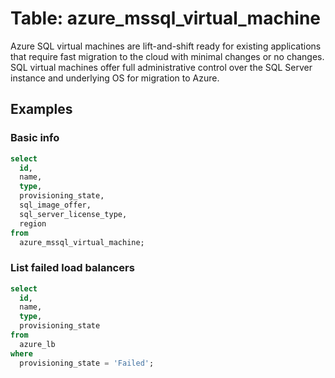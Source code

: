 # Table: azure_mssql_virtual_machine

Azure SQL virtual machines are lift-and-shift ready for existing applications that require fast migration to the cloud with minimal changes or no changes. SQL virtual machines offer full administrative control over the SQL Server instance and underlying OS for migration to Azure.

## Examples

### Basic info

```sql
select
  id,
  name,
  type,
  provisioning_state,
  sql_image_offer,
  sql_server_license_type,
  region
from
  azure_mssql_virtual_machine;
```

### List failed load balancers

```sql
select
  id,
  name,
  type,
  provisioning_state
from
  azure_lb
where
  provisioning_state = 'Failed';
```

